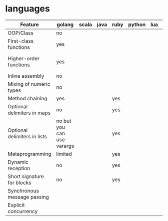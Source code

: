 languages
=========

| Feature | golang | scala | java | ruby | python | lua | c | ada |
| ------- | ------ | ----- | ---- | ---- | ------ | --- | --- | --- |
| OOP/Class | no | | | | | |  |  |
| First-class functions | yes | | | | | |  |  |
| Higher-order functions | yes | | | | | | yes (function pointer) |  |
| Inline assembly | no | | | | | | yes | yes |
| Mixing of numeric types | no | | | | | | yes | |
| Method chaining | yes | | | yes | | | | |
| Optional delimiters in maps | no | | | yes | | | | |
| Optional delimiters in lists  | no but you can use varargs | | | yes | | | | |
| Metaprogramming | limited | | | yes | | | | |
| Dynamic reception | no | | | yes | | | | |
| Short signature for blocks | no | | | yes | | | | |
| Synchronous message passing |  | | | | | |  | yes |
| Explicit concurrency |  | | | | | |  | yes |
